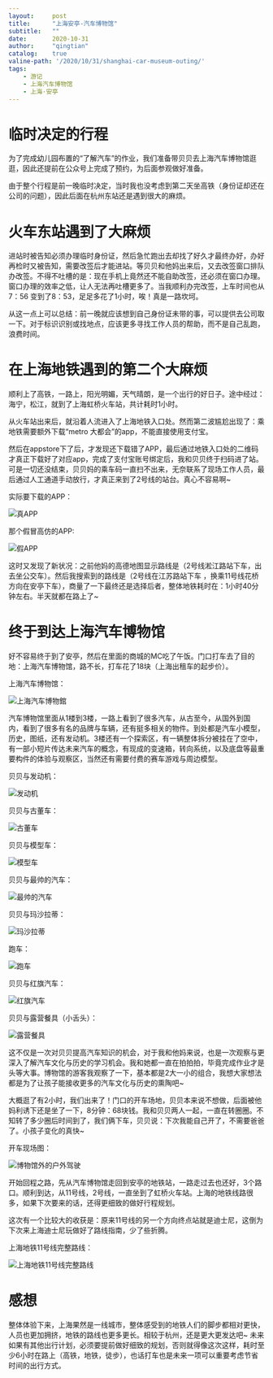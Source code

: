 ```yaml
---
layout:     post
title:      "上海安亭-汽车博物馆"
subtitle:   ""
date:       2020-10-31
author:     "qingtian"
catalog:    true
valine-path: '/2020/10/31/shanghai-car-museum-outing/'
tags:
    - 游记
    - 上海汽车博物馆
    - 上海·安亭
---
```


# 临时决定的行程

为了完成幼儿园布置的“了解汽车”的作业，我们准备带贝贝去上海汽车博物馆逛逛，因此还提前在公众号上完成了预约，为后面参观做好准备。

由于整个行程是前一晚临时决定，当时我也没考虑到第二天坐高铁（身份证却还在公司的问题），因此后面在杭州东站还是遇到很大的麻烦。

# 火车东站遇到了大麻烦

进站时被告知必须办理临时身份证，然后急忙跑出去却找了好久才最终办好，办好再检时又被告知，需要改签后才能进站。等贝贝和他妈出来后，又去改签窗口排队办改签。不得不吐槽的是：现在手机上竟然还不能自助改签，还必须在窗口办理。窗口办理的效率之低，让人无法再吐槽更多了。当我顺利办完改签，上车时间也从7：56 变到了8：53，足足多花了1小时，唉！真是一路坎坷。

从这一点上可以总结：前一晚就应该想到自己身份证未带的事，可以提供去公司取一下。对于标识识别或找地点，应该更多寻找工作人员的帮助，而不是自己乱跑，浪费时间。

# 在上海地铁遇到的第二个大麻烦

顺利上了高铁，一路上，阳光明媚，天气晴朗，是一个出行的好日子。途中经过：海宁，松江，就到了上海虹桥火车站，共计耗时1小时。

从火车站出来后，就沿着人流进入了上海地铁入口处。然而第二波尴尬出现了：乘地铁需要额外下载“metro 大都会”的app，不能直接使用支付宝。

然后在appstore下了后，才发现还下载错了APP，最后通过地铁入口处的二维码才真正下载好了对应app，完成了支付宝账号绑定后，我和贝贝终于扫码进了站。可是一切还没结束，贝贝妈的乘车码一直扫不出来，无奈联系了现场工作人员，最后通过人工通道手动放行，才真正来到了2号线的站台。真心不容易啊~

实际要下载的APP：

![真APP](/img/20201031/1.png)

那个假冒高仿的APP:

![假APP](/img/20201031/2.jpg)

这时又发现了新状况：之前他妈的高德地图显示路线是（2号线淞江路站下车，出去坐公交车）。然后我搜索到的路线是（2号线在江苏路站下车 ，换乘11号线花桥方向在安亭下车），商量了一下最终还是选择后者，整体地铁耗时在：1小时40分钟左右。半天就都在路上了~

# 终于到达上海汽车博物馆

好不容易终于到了安亭，然后在里面的商城的MC吃了午饭。门口打车去了目的地：上海汽车博物馆，路不长，打车花了18块（上海出租车的起步价）。

上海汽车博物馆：

![上海汽车博物錧](/img/20201031/3.png)

汽车博物馆里面从1楼到3楼，一路上看到了很多汽车，从古至今，从国外到国内，看到了很多有名的品牌与车辆，还有挺多相关的物件。到处都是汽车小模型，历史，图纸，还有发动机。3楼还有一个探索区，有一辆整体拆分被挂在了空中，有一部小短片传达未来汽车的概念，有现成的变速箱，转向系统，以及底盘等最重要构件的体验与观察区，当然还有需要付费的赛车游戏与周边模型。

贝贝与发动机：

![发动机](/img/20201031/4.png)

贝贝与古董车：

![古董车](/img/20201031/5.png)

贝贝与模型车：

![模型车](/img/20201031/6.png)

贝贝与最帅的汽车：

![最帅的汽车](/img/20201031/7.png)

贝贝与玛沙拉蒂：

![玛沙拉蒂](/img/20201031/8.png)

跑车：

![跑车](/img/20201031/9.png)

贝贝与红旗汽车：

![红旗汽车](/img/20201031/10.png)

贝贝与露营餐具（小舌头）：

![露营餐具](/img/20201031/11.png)

这不仅是一次对贝贝提高汽车知识的机会，对于我和他妈来说，也是一次观察与更深入了解汽车文化与历史的学习机会。我和她都一直在拍拍拍，毕竟完成作业才是头等大事。博物馆的游客我观察了一下，基本都是2大一小的组合，我想大家想法都是为了让孩子能接收更多的汽车文化与历史的熏陶吧~ 

大概逛了有2小时，我们出来了！门口的开车场地，贝贝本来说不想做，后面被他妈利诱下还是坐了一下，8分钟：68块钱。我和贝贝两人一起，一直在转圈圈。不知转了多少圈后时间到了，我们俩下车，贝贝说：下次我能自己开了，不需要爸爸了。小孩子变化的真快~ 

开车现场图：

![博物馆外的户外驾驶](/img/20201031/11.png)

开始回程之路，先从汽车博物馆走回到安亭的地铁站，一路走过去也还好，3个路口。顺利到达，从11号线，2号线，一直坐到了虹桥火车站。上海的地铁线路很多，如果下次要来的话，还得更细致的做好行程规划。

这次有一个比较大的收获是：原来11号线的另一个方向终点站就是迪士尼，这倒为下次来上海迪士尼玩做好了路线指南，少了些折腾。

上海地铁11号线完整路线：

![上海地铁11号线完整路线](/img/20201031/12.png)


# 感想

整体体验下来，上海果然是一线城市，整体感受到的地铁人们的脚步都相对更快，人员也更加拥挤，地铁的路线也更多更长。相较于杭州，还是更大更发达吧~ 未来如果有其他出行计划，必须要提前做好细致的规划，否则就得像这次这样，耗时至少6小时在路上（高铁，地铁，徒步），也话打车也是未来一项可以重要考虑节省时间的出行方式。
